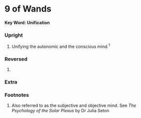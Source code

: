 # 9 of Wands

#### Key Word: Unification



### Upright

1) Unifying the autonomic and the conscious mind.<sup>1</sup>



### Reversed

1) 



### Extra





### Footnotes

1. Also referred to as the subjective and objective mind. See *The Psychology of the Solar Plexus* by Dr Julia Seton


